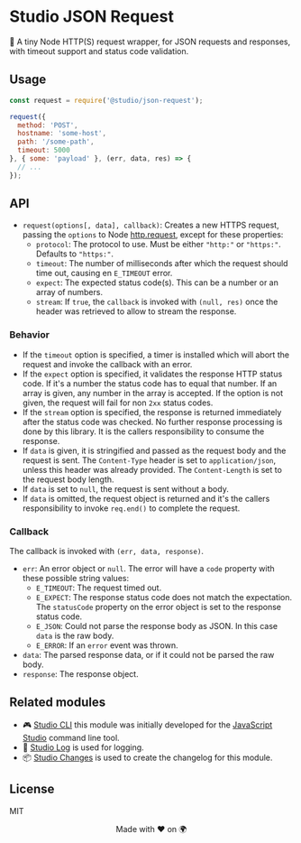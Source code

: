 # Studio JSON Request

📡 A tiny Node HTTP(S) request wrapper, for JSON requests and responses, with
timeout support and status code validation.

## Usage

```js
const request = require('@studio/json-request');

request({
  method: 'POST',
  hostname: 'some-host',
  path: '/some-path',
  timeout: 5000
}, { some: 'payload' }, (err, data, res) => {
  // ...
});
```

## API

- `request(options[, data], callback)`: Creates a new HTTPS request, passing
  the `options` to Node [http.request][1], except for these properties:
    - `protocol`: The protocol to use. Must be either `"http:"` or `"https:"`.
      Defaults to `"https:"`.
    - `timeout`: The number of milliseconds after which the request should time
      out, causing en `E_TIMEOUT` error.
    - `expect`: The expected status code(s). This can be a number or an array
      of numbers.
    - `stream`: If `true`, the `callback` is invoked with `(null, res)` once
      the header was retrieved to allow to stream the response.

### Behavior

- If the `timeout` option is specified, a timer is installed which will abort
  the request and invoke the callback with an error.
- If the `expect` option is specified, it validates the response HTTP status
  code. If it's a number the status code has to equal that number. If an array
  is given, any number in the array is accepted. If the option is not given,
  the request will fail for non `2xx` status codes.
- If the `stream` option is specified, the response is returned immediately
  after the status code was checked. No further response processing is done by
  this library. It is the callers responsibility to consume the response.
- If `data` is given, it is stringified and passed as the request body and the
  request is sent. The `Content-Type` header is set to `application/json`,
  unless this header was already provided. The `Content-Length` is set to the
  request body length.
- If `data` is set to `null`, the request is sent without a body.
- If `data` is omitted, the request object is returned and it's the callers
  responsibility to invoke `req.end()` to complete the request.

### Callback

The callback is invoked with `(err, data, response)`.

- `err`: An error object or `null`. The error will have a `code` property with
  these possible string values:
    - `E_TIMEOUT`: The request timed out.
    - `E_EXPECT`: The response status code does not match the expectation. The
      `statusCode` property on the error object is set to the response status
      code.
    - `E_JSON`: Could not parse the response body as JSON. In this case `data`
      is the raw body.
    - `E_ERROR`: If an `error` event was thrown.
- `data`: The parsed response data, or if it could not be parsed the raw body.
- `response`: The response object.

## Related modules

- 🎮 [Studio CLI][2] this module was initially developed for the [JavaScript
  Studio][3] command line tool.
- 👻 [Studio Log][4] is used for logging.
- 📦 [Studio Changes][5] is used to create the changelog for this module.

## License

MIT

<div align="center">Made with ❤️ on 🌍</div>

[1]: https://nodejs.org/dist/latest-v6.x/docs/api/http.html#http_http_request_options_callback
[2]: https://github.com/javascript-studio/studio-cli
[3]: https://javascript.studio
[4]: https://github.com/javascript-studio/studio-log
[5]: https://github.com/javascript-studio/studio-changes
